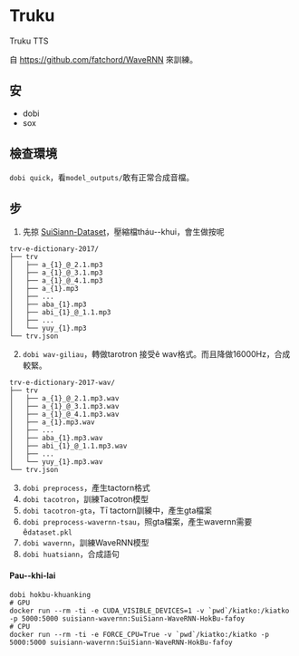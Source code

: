 # Truku
Truku TTS

自 https://github.com/fatchord/WaveRNN 來訓練。

## 安
- dobi
- sox

## 檢查環境
`dobi quick`，看`model_outputs/`敢有正常合成音檔。

## 步
1. 先掠 [SuiSiann-Dataset](https://suisiann-dataset.ithuan.tw/)，壓縮檔tháu--khui，會生做按呢
```
trv-e-dictionary-2017/
├── trv
│   ├── a_{1}_@_2.1.mp3
│   ├── a_{1}_@_3.1.mp3
│   ├── a_{1}_@_4.1.mp3
│   ├── a_{1}.mp3
│   ├── ...
│   ├── aba_{1}.mp3
│   ├── abi_{1}_@_1.1.mp3
│   ├── ...
│   └── yuy_{1}.mp3
└── trv.json
```
2. `dobi wav-giliau`，轉做tarotron 接受ê wav格式。而且降做16000Hz，合成較緊。
```
trv-e-dictionary-2017-wav/
├── trv
│   ├── a_{1}_@_2.1.mp3.wav
│   ├── a_{1}_@_3.1.mp3.wav
│   ├── a_{1}_@_4.1.mp3.wav
│   ├── a_{1}.mp3.wav
│   ├── ...
│   ├── aba_{1}.mp3.wav
│   ├── abi_{1}_@_1.1.mp3.wav
│   ├── ...
│   └── yuy_{1}.mp3.wav
└── trv.json
```
3. `dobi preprocess`，產生tactorn格式
4. `dobi tacotron`，訓練Tacotron模型
5. `dobi tacotron-gta`，Tī tactorn訓練中，產生gta檔案
6. `dobi preprocess-wavernn-tsau`，照gta檔案，產生wavernn需要ê`dataset.pkl`
7. `dobi wavernn`，訓練WaveRNN模型
8. `dobi huatsiann`，合成語句

#### Pau--khi-lai
```
dobi hokbu-khuanking
# GPU
docker run --rm -ti -e CUDA_VISIBLE_DEVICES=1 -v `pwd`/kiatko:/kiatko -p 5000:5000 suisiann-wavernn:SuiSiann-WaveRNN-HokBu-fafoy
# CPU
docker run --rm -ti -e FORCE_CPU=True -v `pwd`/kiatko:/kiatko -p 5000:5000 suisiann-wavernn:SuiSiann-WaveRNN-HokBu-fafoy
```


